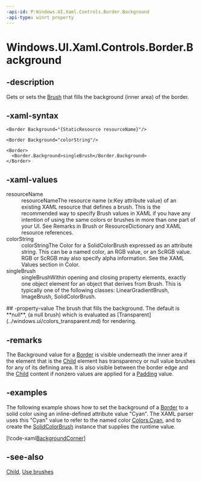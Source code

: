 ```yaml
---
-api-id: P:Windows.UI.Xaml.Controls.Border.Background
-api-type: winrt property
---
```


<!-- Property syntax
public Windows.UI.Xaml.Media.Brush Background { get;  set; }
-->

# Windows.UI.Xaml.Controls.Border.Background

## -description
Gets or sets the [Brush](../windows.ui.xaml.media/brush.md) that fills the background (inner area) of the border.

## -xaml-syntax
```xaml
<Border Background="{StaticResource resourceName}"/>

```

```xaml
<Border Background="colorString"/>

```

```xaml
<Border>
  <Border.Background>singleBrush</Border.Background>
</Border>

```


## -xaml-values
<dl><dt>resourceName</dt><dd>resourceNameThe resource name (x:Key attribute value) of an existing XAML resource that defines a brush. This is the recommended way to specify Brush values in XAML if you have any intention of using the same colors or brushes in more than one part of your UI. See Remarks in Brush or ResourceDictionary and XAML resource references.</dd>
<dt>colorString</dt><dd>colorStringThe Color for a SolidColorBrush expressed as an attribute string. This can be a named color, an RGB value, or an ScRGB value. RGB or ScRGB may also specify alpha information. See the XAML Values section in Color.</dd>
<dt>singleBrush</dt><dd>singleBrushWithin opening and closing property elements, exactly one object element for an object that derives from Brush. This is typically one of the following classes: LinearGradientBrush, ImageBrush, SolidColorBrush.</dd>
</dl>
## -property-value
The brush that fills the background. The default is **null**, (a null brush) which is evaluated as [Transparent](../windows.ui/colors_transparent.md) for rendering.

## -remarks
The Background value for a [Border](border.md) is visible underneath the inner area if the element that is the [Child](border_child.md) element has transparency or null value brushes for any of its defining area. It is also visible between the border edge and the [Child](border_child.md) content if nonzero values are applied for a [Padding](border_padding.md) value.

## -examples
The following example shows how to set the background of a [Border](border.md) to a solid color using an inline-defined attribute value "Cyan". The XAML parser uses this "Cyan" value to refer to the named color [Colors.Cyan](../windows.ui/colors_cyan.md), and to create the [SolidColorBrush](../windows.ui.xaml.media/solidcolorbrush.md) instance that supplies the runtime value.



[!code-xaml[BackgroundCorner](../windows.ui.xaml.controls/code/BorderSample2/csharp/Page.xaml#SnippetBackgroundCorner)]

## -see-also
[Child](border_child.md), [Use brushes](https://docs.microsoft.com/windows/uwp/graphics/using-brushes)
